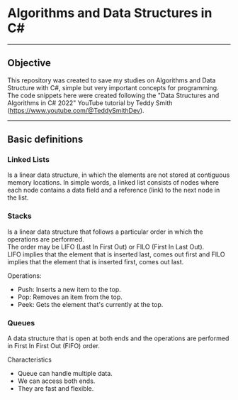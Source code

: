 # Algorithms and Data Structures in C#

---

## Objective

This repository was created to save my studies on Algorithms and Data Structure with C#, simple but very important concepts for programming.  
The code snippets here were created following the "Data Structures and Algorithms in C# 2022" YouTube tutorial by Teddy Smith (https://www.youtube.com/@TeddySmithDev).  

---

## Basic definitions

### Linked Lists

Is a linear data structure, in which the elements are not stored at contiguous memory locations.
In simple words, a linked list consists of nodes where each node contains a data field and a reference (link) to the next node in the list.


### Stacks

Is a linear data structure that follows a particular order in which the operations are performed.  
The order may be LIFO (Last In First Out) or FILO (First In Last Out).  
LIFO implies that the element that is inserted last, comes out first and FILO implies that the element that is inserted first, comes out last.  

Operations:  
- Push: Inserts a new item to the top.  
- Pop: Removes an item from the top.  
- Peek: Gets the element that's currently at the top.

### Queues

A data structure that is open at both ends and the operations are performed in First In First Out (FIFO) order.  

Characteristics  
- Queue can handle multiple data.  
- We can access both ends.  
- They are fast and flexible.